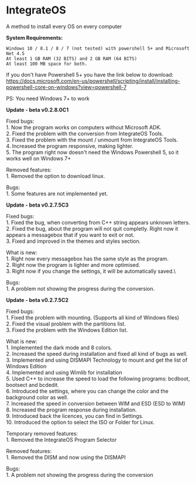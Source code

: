 # IntegrateOS
A method to install every OS on every computer

<b> System Requirements: </b>

 	Windows 10 / 8.1 / 8 / 7 (not tested) with powershell 5+ and Microsoft Net 4.5
 	At least 1 GB RAM (32 BITS) and 2 GB RAM (64 BITS)
 	At least 100 MB space for both.
        
If you don't have Powershell 5+ you have the link below to download:\
 https://docs.microsoft.com/en-us/powershell/scripting/install/installing-powershell-core-on-windows?view=powershell-7
 
 PS: You need Windows 7+ to work 
 
 <b>Update - beta v0.2.8.0C1</b>
 
 Fixed bugs:\
      1. Now the program works on computers without Microsoft ADK.\
      2. Fixed the problem with the conversion from IntegrateOS Tools.\
      3. Fixed the problem with the mount / unmount from IntegrateOS Tools.\
      4. Increased the program responsive, making lighter.\
      5. The program right now doesn't need the Windows Powershell 5, so it works well on Windows 7+
      
     
 Removed features:\
      1. Removed the option to download linux. 
      
      
 Bugs:\
     1. Some features are not implemented yet.
     
    
 
 <b>Update - beta v0.2.7.5C3</b>
 
Fixed bugs:\
       1. Fixed the bug, when converting from C++ string appears unknown letters.\
       2. Fixed the bug, about the program will not quit completly. Right now it appears a messagebox that if you want to exit or not.\
       3. Fixed and improved in the themes and styles section.

What is new:\
       1. Right now every messagebox has the same style as the program.\
       2. Right now the program is lighter and more optimised.\
       3. Right now if you change the settings, it will be automatically saved.\
       
Bugs:\
      1. A problem not showing the progress during the conversion. 
 
 <b>Update - beta v0.2.7.5C2</b>

Fixed bugs:\
        1. Fixed the problem with mounting. (Supports all kind of Windows files)\
	2. Fixed the visual problem with the partitions list.\
	3. Fixed the problem with the Windows Edition list.
	
	

What is new:\
	1. Implemented the dark mode and 8 colors.\
	2. Increased the speed during installation and fixed all kind of bugs as well.\
	3. Implemented and using DISMAPI Technology to mount and get the list of Windows Edition\
	4. Implemented and using Wimlib for installation\
	5. Used C++ to increase the speed to load the following programs: bcdboot, bootsect and bcdedit.\
	6. Introduced the settings, where you can change the color and the background color as well.\
	7. Increased the speed in conversion between WIM and ESD (ESD to WIM)\
	8. Increased the program response during installation.\
	9. Introduced back the licences, you can find in Settings.\
	10. Introduced the option to select the ISO or Folder for Linux.
	

	

Temporary removed features:\
	1. Removed the IntegrateOS Program Selector
	
	
	

Removed features:\
        1. Removed the DISM and now using the DISMAPI
	
	
	
Bugs:\
       1. A problem not showing the progress during the conversion
       
